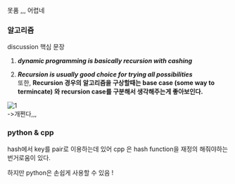 못품 ,,, 어렵네    


### 알고리즘    
discussion 핵심 문장    

1. ***dynamic programming is basically recursion with cashing***    

2. ***Recursion is usually good choice for trying all possibilities***    
 또한, **Recursion 경우의 알고리즘을 구상할때는 base case (some way to termincate) 와 recursion case를 구분해서 생각해주는게 좋아보인다.**      
 
 
 ![1](https://user-images.githubusercontent.com/70446214/155927719-e951afff-6fce-495a-ac09-e845bb382443.png)      
->개쩐다,,,    
 
### python & cpp    
    
hash에서 key를 pair로 이용하는데 있어 cpp 은 hash function을 재정의 해줘야하는 번거로움이 있다.   

하지만 python은 손쉽게 사용할 수 있음 !    

